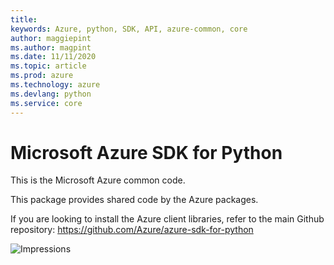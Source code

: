 ```yaml
---
title: 
keywords: Azure, python, SDK, API, azure-common, core
author: maggiepint
ms.author: magpint
ms.date: 11/11/2020
ms.topic: article
ms.prod: azure
ms.technology: azure
ms.devlang: python
ms.service: core
---
```


# Microsoft Azure SDK for Python

This is the Microsoft Azure common code.

This package provides shared code by the Azure packages.

If you are looking to install the Azure client libraries, refer to the main Github repository:
https://github.com/Azure/azure-sdk-for-python


![Impressions](https://azure-sdk-impressions.azurewebsites.net/api/impressions/azure-sdk-for-python%2Fazure-common%2FREADME.png)

